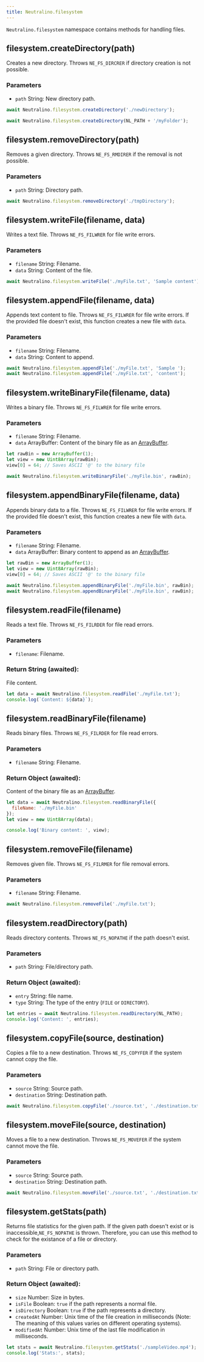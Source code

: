 ```yaml
---
title: Neutralino.filesystem
---
```


`Neutralino.filesystem` namespace contains methods for handling files.

## filesystem.createDirectory(path)
Creates a new directory. Throws `NE_FS_DIRCRER` if directory creation is not possible.

### Parameters
- `path` String: New directory path.

```js
await Neutralino.filesystem.createDirectory('./newDirectory');

await Neutralino.filesystem.createDirectory(NL_PATH + '/myFolder');
```

## filesystem.removeDirectory(path)
Removes a given directory. Throws `NE_FS_RMDIRER` if the removal is not possible.

### Parameters

- `path` String: Directory path.

```js
await Neutralino.filesystem.removeDirectory('./tmpDirectory');
```

## filesystem.writeFile(filename, data)
Writes a text file. Throws `NE_FS_FILWRER` for file write errors.

### Parameters
- `filename` String: Filename.
- `data` String: Content of the file.

```js
await Neutralino.filesystem.writeFile('./myFile.txt', 'Sample content');
```

## filesystem.appendFile(filename, data)
Appends text content to file. Throws `NE_FS_FILWRER` for file write errors. If the provided file doesn't exist,
this function creates a new file with `data`.

### Parameters
- `filename` String: Filename.
- `data` String: Content to append.

```js
await Neutralino.filesystem.appendFile('./myFile.txt', 'Sample ');
await Neutralino.filesystem.appendFile('./myFile.txt', 'content');
```

## filesystem.writeBinaryFile(filename, data)
Writes a binary file. Throws `NE_FS_FILWRER` for file write errors.

### Parameters
- `filename` String: Filename.
- `data` ArrayBuffer: Content of the binary file as an
[ArrayBuffer](https://developer.mozilla.org/en-US/docs/Web/JavaScript/Reference/Global_Objects/ArrayBuffer).

```js
let rawBin = new ArrayBuffer(1);
let view = new Uint8Array(rawBin);
view[0] = 64; // Saves ASCII '@' to the binary file

await Neutralino.filesystem.writeBinaryFile('./myFile.bin', rawBin);
```

## filesystem.appendBinaryFile(filename, data)
Appends binary data to a file. Throws `NE_FS_FILWRER` for file write errors. If the provided file doesn't exist,
this function creates a new file with `data`.

### Parameters
- `filename` String: Filename.
- `data` ArrayBuffer: Binary content to append as an
[ArrayBuffer](https://developer.mozilla.org/en-US/docs/Web/JavaScript/Reference/Global_Objects/ArrayBuffer).

```js
let rawBin = new ArrayBuffer(1);
let view = new Uint8Array(rawBin);
view[0] = 64; // Saves ASCII '@' to the binary file

await Neutralino.filesystem.appendBinaryFile('./myFile.bin', rawBin);
await Neutralino.filesystem.appendBinaryFile('./myFile.bin', rawBin);
```

## filesystem.readFile(filename)
Reads a text file. Throws `NE_FS_FILRDER` for file read errors.

### Parameters

- `filename`: Filename.

### Return String (awaited):
File content.

```js
let data = await Neutralino.filesystem.readFile('./myFile.txt');
console.log(`Content: ${data}`);
```

## filesystem.readBinaryFile(filename)
Reads binary files. Throws `NE_FS_FILRDER` for file read errors.

### Parameters

- `filename` String: Filename.

### Return Object (awaited):
Content of the binary file as an
[ArrayBuffer](https://developer.mozilla.org/en-US/docs/Web/JavaScript/Reference/Global_Objects/ArrayBuffer).

```js
let data = await Neutralino.filesystem.readBinaryFile({
  fileName: './myFile.bin'
});
let view = new Uint8Array(data);

console.log('Binary content: ', view);
```

## filesystem.removeFile(filename)
Removes given file. Throws `NE_FS_FILRMER` for file removal errors.

### Parameters
- `filename` String: Filename.


```js
await Neutralino.filesystem.removeFile('./myFile.txt');
```

## filesystem.readDirectory(path)
Reads directory contents. Throws `NE_FS_NOPATHE` if the path doesn't exist.

### Parameters

- `path` String: File/directory path.

### Return Object (awaited):
  - `entry` String: file name.
  - `type` String: The type of the entry (`FILE` or `DIRECTORY`).

```js
let entries = await Neutralino.filesystem.readDirectory(NL_PATH);
console.log('Content: ', entries);
```

## filesystem.copyFile(source, destination)
Copies a file to a new destination. Throws `NE_FS_COPYFER` if the system cannot copy the file.

### Parameters

- `source` String: Source path.
- `destination` String: Destination path.

```js
await Neutralino.filesystem.copyFile('./source.txt', './destination.txt');
```

## filesystem.moveFile(source, destination)
Moves a file to a new destination. Throws `NE_FS_MOVEFER` if the system cannot move the file.

### Parameters

- `source` String: Source path.
- `destination` String: Destination path.

```js
await Neutralino.filesystem.moveFile('./source.txt', './destination.txt');
```

## filesystem.getStats(path)
Returns file statistics for the given path. If the given path doesn't exist or is inaccessible,`NE_FS_NOPATHE` is thrown.
Therefore, you can use this method to check for the existance of a file or directory.

### Parameters

- `path` String: File or directory path.

### Return Object (awaited):
- `size` Number: Size in bytes.
- `isFile` Boolean: `true` if the path represents a normal file.
- `isDirectory` Boolean: `true` if the path represents a directory.
- `createdAt` Number: Unix time of the file creation in milliseconds (Note: The meaning of this values varies on different operating systems).
- `modifiedAt` Number: Unix time of the last file modification in milliseconds.

```js
let stats = await Neutralino.filesystem.getStats('./sampleVideo.mp4');
console.log('Stats:', stats);
